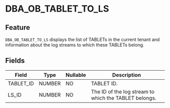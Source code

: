 DBA_OB_TABLET_TO_LS
========================================


Feature
-------------------

`DBA_OB_TABLET_TO_LS` displays the list of TABLETs in the current tenant and information about the log streams to which these TABLETs belong.

Fields
----------------------



| Field     | Type   | Nullable | Description                                           |
|-----------|--------|----------|-------------------------------------------------------|
| TABLET_ID | NUMBER | NO       | TABLET ID.                                            |
| LS_ID     | NUMBER | NO       | The ID of the log stream to which the TABLET belongs. |


